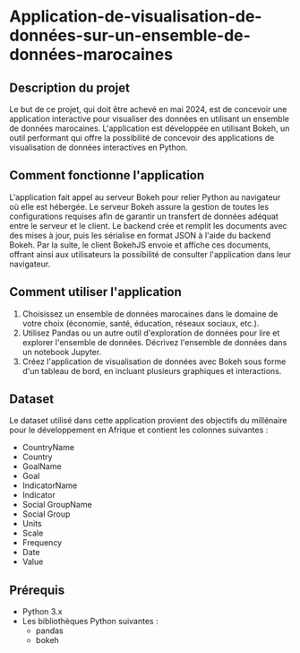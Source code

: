 # Application-de-visualisation-de-données-sur-un-ensemble-de-données-marocaines
## Description du projet
Le but de ce projet, qui doit être achevé en mai 2024, est de concevoir une application interactive pour visualiser des données en utilisant un ensemble de données marocaines. L'application est développée en utilisant Bokeh, un outil performant qui offre la possibilité de concevoir des applications de visualisation de données interactives en Python. 
## Comment fonctionne l'application
L'application fait appel au serveur Bokeh pour relier Python au navigateur où elle est hébergée. Le serveur Bokeh assure la gestion de toutes les configurations requises afin de garantir un transfert de données adéquat entre le serveur et le client. Le backend crée et remplit les documents avec des mises à jour, puis les sérialise en format JSON à l'aide du backend Bokeh. Par la suite, le client BokehJS envoie et affiche ces documents, offrant ainsi aux utilisateurs la possibilité de consulter l'application dans leur navigateur.
## Comment utiliser l'application
1. Choisissez un ensemble de données marocaines dans le domaine de votre choix (économie, santé, éducation, réseaux sociaux, etc.).
2. Utilisez Pandas ou un autre outil d'exploration de données pour lire et explorer l'ensemble de données. Décrivez l'ensemble de données dans un notebook Jupyter.
3. Créez l'application de visualisation de données avec Bokeh sous forme d'un tableau de bord, en incluant plusieurs graphiques et interactions.
## Dataset
Le dataset utilisé dans cette application provient des objectifs du millénaire pour le développement en Afrique et contient les colonnes suivantes :
- CountryName
- Country
- GoalName
- Goal
- IndicatorName
- Indicator
- Social GroupName
- Social Group
- Units
- Scale
- Frequency
- Date
- Value

## Prérequis
- Python 3.x
- Les bibliothèques Python suivantes :
  - pandas
  - bokeh
